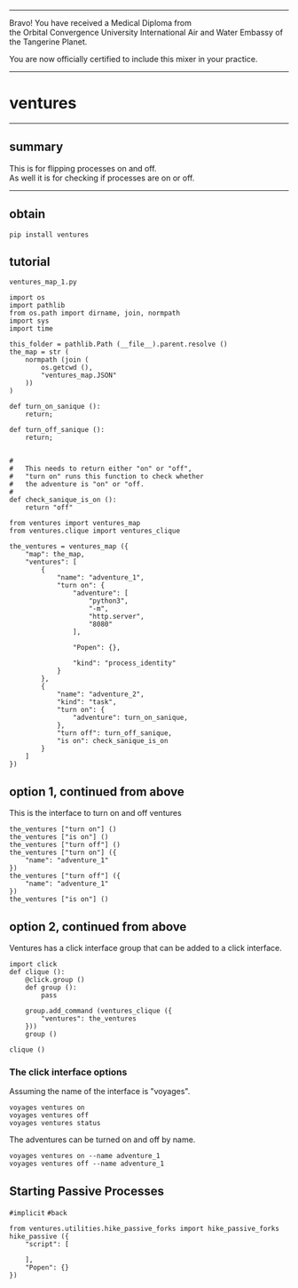 




******

Bravo!  You have received a Medical Diploma from   
the Orbital Convergence University International Air and Water Embassy of the Tangerine Planet.  

You are now officially certified to include this mixer in your practice.

******


# ventures

---

## summary
This is for flipping processes on and off.   
As well it is for checking if processes are on or off.   
		
---		
		
## obtain
```
pip install ventures
```

## tutorial

```
ventures_map_1.py
```
```
import os
import pathlib
from os.path import dirname, join, normpath
import sys
import time

this_folder = pathlib.Path (__file__).parent.resolve ()
the_map = str (
	normpath (join (
		os.getcwd (), 
		"ventures_map.JSON"
	))
)

def turn_on_sanique ():
	return;
	
def turn_off_sanique ():
	return;
	
	
#
#	This needs to return either "on" or "off",
#	"turn on" runs this function to check whether
#	the adventure is "on" or "off.
#
def check_sanique_is_on ():
	return "off"

from ventures import ventures_map
from ventures.clique import ventures_clique

the_ventures = ventures_map ({
	"map": the_map,
	"ventures": [
		{
			"name": "adventure_1",
			"turn on": {
				"adventure": [ 
					"python3",
					"-m",
					"http.server",
					"8080"
				],
				
				"Popen": {},
				
				"kind": "process_identity"
			}
		},
		{
			"name": "adventure_2",
			"kind": "task",
			"turn on": {
				"adventure": turn_on_sanique,
			},
			"turn off": turn_off_sanique,
			"is on": check_sanique_is_on
		}
	]
})
```

## option 1, continued from above
This is the interface to turn on and off ventures
```
the_ventures ["turn on"] ()
the_ventures ["is on"] ()
the_ventures ["turn off"] ()
the_ventures ["turn on"] ({
	"name": "adventure_1"
})
the_ventures ["turn off"] ({
	"name": "adventure_1"
})
the_ventures ["is on"] ()
```

## option 2, continued from above
Ventures has a click interface group that can be 
added to a click interface.
```
import click	
def clique ():
	@click.group ()
	def group ():
		pass

	group.add_command (ventures_clique ({
		"ventures": the_ventures
	}))
	group ()
	
clique ()
```

### The click interface options
Assuming the name of the interface is "voyages".   
```
voyages ventures on
voyages ventures off
voyages ventures status
```

The adventures can be turned on and off by name.   
```
voyages ventures on --name adventure_1
voyages ventures off --name adventure_1
```


## Starting Passive Processes
`#implicit` `#back`
```
from ventures.utilities.hike_passive_forks import hike_passive_forks
hike_passive ({
	"script": [
	
	],
	"Popen": {}
})
```